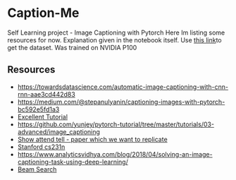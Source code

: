 # Caption-Me
 Self Learning project - Image Captioning with Pytorch
Here Im listing some resources for now. 
Explanation given in the notebook itself. Use [this link]( )to get the dataset. Was trained on NVIDIA P100  
## Resources
+ https://towardsdatascience.com/automatic-image-captioning-with-cnn-rnn-aae3cd442d83
+ https://medium.com/@stepanulyanin/captioning-images-with-pytorch-bc592e5fd1a3
+ [Excellent Tutorial](https://github.com/sgrvinod/a-PyTorch-Tutorial-to-Image-Captioning)
+ https://github.com/yunjey/pytorch-tutorial/tree/master/tutorials/03-advanced/image_captioning
+ [Show attend tell - paper which we want to replicate](https://arxiv.org/pdf/1502.03044.pdf)
+ [Stanford cs231n](http://cs231n.stanford.edu/slides/2019/cs231n_2019_lecture10.pdf)
+ https://www.analyticsvidhya.com/blog/2018/04/solving-an-image-captioning-task-using-deep-learning/
+ [Beam Search](https://towardsdatascience.com/an-intuitive-explanation-of-beam-search-9b1d744e7a0f)
